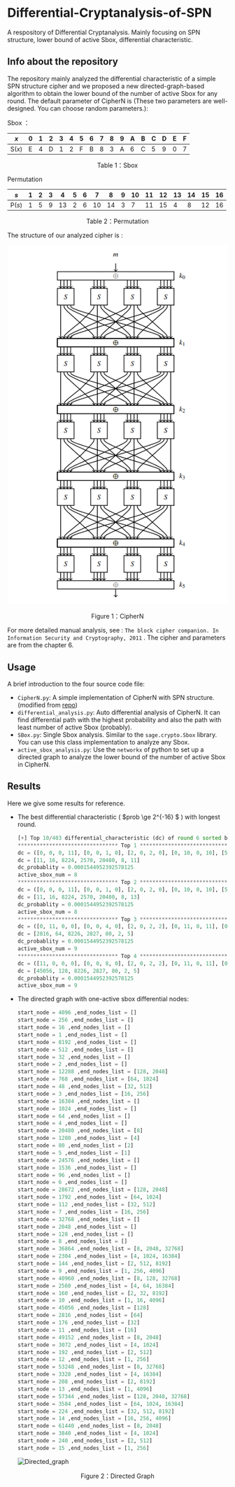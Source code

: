 # Differential-Cryptanalysis-of-SPN
A respository of Differential Cryptanalysis. Mainly focusing on SPN structure, lower bound of active Sbox, differential characteristic. 

## Info about the repository

The repository mainly analyzed the differential characteristic of a simple SPN structure cipher and we proposed a new directed-graph-based algorithm to obtain the lower bound of the number of active Sbox for any round. The default parameter of CipherN is (These two parameters are well-designed. You can choose random parameters.):

Sbox ：

| *x*    | 0    | 1    | 2    | 3    | 4    | 5    | 6    | 7    | 8    | 9    | A    | B    | C    | D    | E    | F    |
| ------ | ---- | ---- | ---- | ---- | ---- | ---- | ---- | ---- | ---- | ---- | ---- | ---- | ---- | ---- | ---- | ---- |
| S(*x*) | E    | 4    | D    | 1    | 2    | F    | B    | 8    | 3    | A    | 6    | C    | 5    | 9    | 0    | 7    |

<center>Table 1：Sbox</center>

Permutation

| *s*    | 1    | 2    | 3    | 4    | 5    | 6    | 7    | 8    | 9    | 10   | 11   | 12   | 13   | 14   | 15   | 16   |
| ------ | ---- | ---- | ---- | ---- | ---- | ---- | ---- | ---- | ---- | ---- | ---- | ---- | ---- | ---- | ---- | ---- |
| P(*s*) | 1    | 5    | 9    | 13   | 2    | 6    | 10   | 14   | 3    | 7    | 11   | 15   | 4    | 8    | 12   | 16   |

<center>Table 2：Permutation</center>

The structure of our analyzed cipher is :

![cipherN](./img/cipherN.png)

<center>Figure 1：CipherN</center>

For more detailed manual analysis, see : `The block cipher companion. In Information Security and Cryptography, 2011` . The cipher and parameters are from the chapter 6. 



## Usage

A brief introduction to the four source code file:

- `CipherN.py`: A simple implementation of CipherN with SPN structure. (modified from [repo](https://github.com/physics-sec/Differential-Cryptanalysis/blob/master/basic_SPN.py))
- `differential_analysis.py`: Auto differential analysis of CipherN.  It can find differential path with the highest probability and also the path with least number of active Sbox (probably). 
- `SBox.py`:  Single Sbox analysis. Similar to the `sage.crypto.Sbox` library. You can use this class implementation to analyze any Sbox.
- `active_sbox_analysis.py`: Use the `networkx` of python to set up a directed graph to analyze the lower bound of the number of active Sbox in CipherN. 



## Results

Here we give some results for reference.

- The best differential characteristic ( $prob \ge 2^{-16} $ ) with longest round. 

  ``` python
  [+] Top 10/403 differential_characteristic (dc) of round 6 sorted by dc_prob
  ******************************** Top 1 ********************************
  dc = ([0, 0, 0, 11], [0, 0, 1, 0], [2, 0, 2, 0], [0, 10, 0, 10], [5, 0, 0, 0], [0, 0, 0, 8], [0, 0, 0, 11])
  dc = [11, 16, 8224, 2570, 20480, 8, 11]
  dc_probablity = 0.0001544952392578125
  active_sbox_num = 8
  ******************************** Top 2 ********************************
  dc = ([0, 0, 0, 11], [0, 0, 1, 0], [2, 0, 2, 0], [0, 10, 0, 10], [5, 0, 0, 0], [0, 0, 0, 8], [0, 0, 0, 13])
  dc = [11, 16, 8224, 2570, 20480, 8, 13]
  dc_probablity = 0.0001544952392578125
  active_sbox_num = 8
  ******************************** Top 3 ********************************
  dc = ([0, 11, 0, 0], [0, 0, 4, 0], [2, 0, 2, 2], [0, 11, 0, 11], [0, 0, 5, 0], [0, 0, 0, 2], [0, 0, 0, 5])
  dc = [2816, 64, 8226, 2827, 80, 2, 5]
  dc_probablity = 0.0001544952392578125
  active_sbox_num = 9
  ******************************** Top 4 ********************************
  dc = ([11, 0, 0, 0], [0, 0, 8, 0], [2, 0, 2, 2], [0, 11, 0, 11], [0, 0, 5, 0], [0, 0, 0, 2], [0, 0, 0, 5])
  dc = [45056, 128, 8226, 2827, 80, 2, 5]
  dc_probablity = 0.0001544952392578125
  active_sbox_num = 9
  ```

- The directed graph with one-active sbox differential nodes: 

  ``` python
  start_node = 4096 ,end_nodes_list = []
  start_node = 256 ,end_nodes_list = []
  start_node = 16 ,end_nodes_list = []
  start_node = 1 ,end_nodes_list = []
  start_node = 8192 ,end_nodes_list = []
  start_node = 512 ,end_nodes_list = []
  start_node = 32 ,end_nodes_list = []
  start_node = 2 ,end_nodes_list = []
  start_node = 12288 ,end_nodes_list = [128, 2048]
  start_node = 768 ,end_nodes_list = [64, 1024]
  start_node = 48 ,end_nodes_list = [32, 512]
  start_node = 3 ,end_nodes_list = [16, 256]
  start_node = 16384 ,end_nodes_list = []
  start_node = 1024 ,end_nodes_list = []
  start_node = 64 ,end_nodes_list = []
  start_node = 4 ,end_nodes_list = []
  start_node = 20480 ,end_nodes_list = [8]
  start_node = 1280 ,end_nodes_list = [4]
  start_node = 80 ,end_nodes_list = [2]
  start_node = 5 ,end_nodes_list = [1]
  start_node = 24576 ,end_nodes_list = []
  start_node = 1536 ,end_nodes_list = []
  start_node = 96 ,end_nodes_list = []
  start_node = 6 ,end_nodes_list = []
  start_node = 28672 ,end_nodes_list = [128, 2048]
  start_node = 1792 ,end_nodes_list = [64, 1024]
  start_node = 112 ,end_nodes_list = [32, 512]
  start_node = 7 ,end_nodes_list = [16, 256]
  start_node = 32768 ,end_nodes_list = []
  start_node = 2048 ,end_nodes_list = []
  start_node = 128 ,end_nodes_list = []
  start_node = 8 ,end_nodes_list = []
  start_node = 36864 ,end_nodes_list = [8, 2048, 32768]
  start_node = 2304 ,end_nodes_list = [4, 1024, 16384]
  start_node = 144 ,end_nodes_list = [2, 512, 8192]
  start_node = 9 ,end_nodes_list = [1, 256, 4096]
  start_node = 40960 ,end_nodes_list = [8, 128, 32768]
  start_node = 2560 ,end_nodes_list = [4, 64, 16384]
  start_node = 160 ,end_nodes_list = [2, 32, 8192]
  start_node = 10 ,end_nodes_list = [1, 16, 4096]
  start_node = 45056 ,end_nodes_list = [128]
  start_node = 2816 ,end_nodes_list = [64]
  start_node = 176 ,end_nodes_list = [32]
  start_node = 11 ,end_nodes_list = [16]
  start_node = 49152 ,end_nodes_list = [8, 2048]
  start_node = 3072 ,end_nodes_list = [4, 1024]
  start_node = 192 ,end_nodes_list = [2, 512]
  start_node = 12 ,end_nodes_list = [1, 256]
  start_node = 53248 ,end_nodes_list = [8, 32768]
  start_node = 3328 ,end_nodes_list = [4, 16384]
  start_node = 208 ,end_nodes_list = [2, 8192]
  start_node = 13 ,end_nodes_list = [1, 4096]
  start_node = 57344 ,end_nodes_list = [128, 2048, 32768]
  start_node = 3584 ,end_nodes_list = [64, 1024, 16384]
  start_node = 224 ,end_nodes_list = [32, 512, 8192]
  start_node = 14 ,end_nodes_list = [16, 256, 4096]
  start_node = 61440 ,end_nodes_list = [8, 2048]
  start_node = 3840 ,end_nodes_list = [4, 1024]
  start_node = 240 ,end_nodes_list = [2, 512]
  start_node = 15 ,end_nodes_list = [1, 256]
  ```

  ![Directed_graph](C:\Users\31043\Desktop\Repo\Differential-Cryptanalysis-of-SPN\img\Directed_graph.png)

<center>Figure 2：Directed Graph</center>
